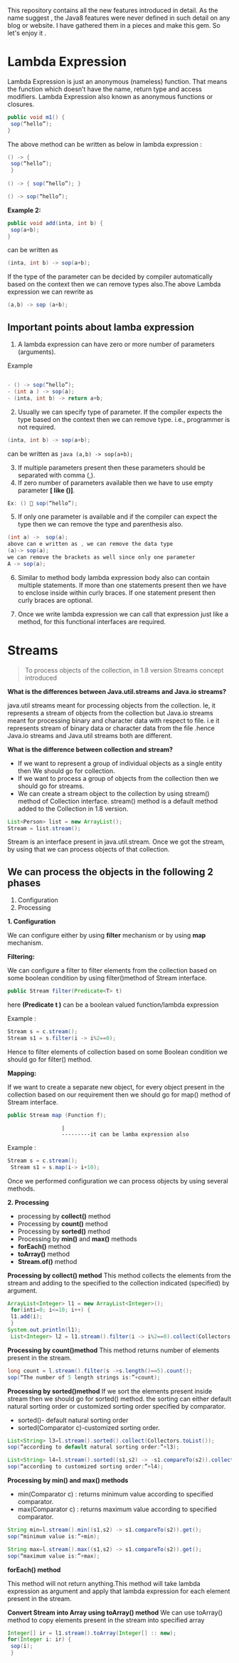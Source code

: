 This repository contains all the new features introduced in detail. As the name suggest , the Java8 features were never defined in such detail on any blog or website. I have gathered them in a pieces and make this gem. So let's enjoy it .


# Lambda Expression

Lambda Expression is just an anonymous (nameless) function. That means the function which
doesn’t have the name, return type and access modifiers. Lambda Expression also known as anonymous functions or closures.

```java
public void m1() {
 sop(“hello”);
}
```
The above method can be written as below in lambda expression :

```java
() -> {
 sop(“hello”);
 }
 
() -> { sop(“hello”); }

() -> sop(“hello”);
```

**Example 2:**

```java
public void add(inta, int b) {
 sop(a+b);
}
```
can be written as 

```java
(inta, int b) -> sop(a+b);
```

If the type of the parameter can be decided by compiler automatically based on the context then
we can remove types also.The above Lambda expression we can rewrite as 

```java
(a,b) -> sop (a+b);
```

## Important points about lamba expression

1. A lambda expression can have zero or more number of parameters (arguments).

Example

```java

- () -> sop(“hello”);
- (int a ) -> sop(a);
- (inta, int b) -> return a+b;
```
2. Usually we can specify type of parameter. If the compiler expects the type based on the context
then we can remove type. i.e., programmer is not required.

```java
(inta, int b) -> sop(a+b);
 ```
can be written as ```java (a,b) -> sop(a+b); ```

3. If multiple parameters present then these parameters should be separated with comma (,).
4. If zero number of parameters available then we have to use empty parameter **[ like ()]**.
```java
Ex: ()  sop(“hello”);
```
5. If only one parameter is available and if the compiler can expect the type then we can remove the
type and parenthesis also.

```java 
(int a) ->  sop(a);
above can e written as , we can remove the data type  
(a)-> sop(a);
we can remove the brackets as well since only one parameter
A -> sop(a);
```
6. Similar to method body lambda expression body also can contain multiple statements. If more
than one statements present then we have to enclose inside within curly braces. If one statement
present then curly braces are optional.

7. Once we write lambda expression we can call that expression just like a method, for this
functional interfaces are required.






# Streams

>To process objects of the collection, in 1.8 version Streams concept introduced

**What is the differences between Java.util.streams and Java.io streams?**

java.util streams meant for processing objects from the collection. Ie, it represents a stream of objects
from the collection but Java.io streams meant for processing binary and character data with respect to
file. i.e it represents stream of binary data or character data from the file .hence Java.io streams and
Java.util streams both are different.

**What is the difference between collection and stream?**

- If we want to represent a group of individual objects as a single entity then We should go for
collection.
- If we want to process a group of objects from the collection then we should go for streams.
- We can create a stream object to the collection by using stream() method of Collection interface.
stream() method is a default method added to the Collection in 1.8 version.
```java
List<Person> list = new ArrayList();
Stream = list.stream();
```
Stream is an interface present in java.util.stream. Once we got the stream, by using that we can
process objects of that collection.


## We can process the objects in the following 2 phases

1. Configuration
2. Processing

**1. Configuration**

We can configure either by using **filter** mechanism or by using **map** mechanism.

**Filtering:**

We can configure a filter to filter elements from the collection based on some boolean condition by using filter()method of Stream interface.

```java
public Stream filter(Predicate<T> t)
 ```
 
here **(Predicate<T > t )** can be a boolean valued function/lambda expression

Example :

```java
Stream s = c.stream();
Stream s1 = s.filter(i -> i%2==0);
```

Hence to filter elements of collection based on some Boolean condition we should go for filter()
method.

**Mapping:**

If we want to create a separate new object, for every object present in the collection based on our
requirement then we should go for map() method of Stream interface.

```java
public Stream map (Function f);
```
  
  
                     |
                     ---------it can be lamba expression also
                     
Example :

```java
Stream s = c.stream();
 Stream s1 = s.map(i-> i+10);
 ```
 
Once we performed configuration we can process objects by using several methods.

**2. Processing**

- processing by **collect()** method
- Processing by **count()** method
- Processing by **sorted()** method
- Processing by **min()** and **max()** methods
- **forEach()** method
- **toArray()** method
- **Stream.of()** method

**Processing by collect() method**
This method collects the elements from the stream and adding to the specified to the collection
indicated (specified) by argument.

```java
ArrayList<Integer> l1 = new ArrayList<Integer>();
 for(inti=0; i<=10; i++) {
 l1.add(i);
 }
System.out.println(l1);
 List<Integer> l2 = l1.stream().filter(i -> i%2==0).collect(Collectors.toList());
```

**Processing by count()method**
This method returns number of elements present in the stream.

```java
long count = l.stream().filter(s ->s.length()==5).count();
sop(“The number of 5 length strings is:”+count);
```
**Processing by sorted()method**
If we sort the elements present inside stream then we should go for sorted() method.
the sorting can either default natural sorting order or customized sorting order specified by
comparator.
- sorted()- default natural sorting order
- sorted(Comparator c)-customized sorting order.

```java
List<String> l3=l.stream().sorted().collect(Collectors.toList());
sop(“according to default natural sorting order:”+l3);

List<String> l4=l.stream().sorted((s1,s2) -> -s1.compareTo(s2)).collect(Collectors.toList());
sop(“according to customized sorting order:”+l4);
```
**Processing by min() and max() methods**

- min(Comparator c) : returns minimum value according to specified comparator.
- max(Comparator c) : returns maximum value according to specified comparator.

```java
String min=l.stream().min((s1,s2) -> s1.compareTo(s2)).get();
sop(“minimum value is:”+min);

String max=l.stream().max((s1,s2) -> s1.compareTo(s2)).get();
sop(“maximum value is:”+max);
```
**forEach() method**

This method will not return anything.This method will take lambda expression as argument and apply that lambda expression for each element present in the stream.

**Convert Stream into Array using toArray() method**
We can use toArray() method to copy elements present in the stream into specified array
```java
Integer[] ir = l1.stream().toArray(Integer[] :: new);
for(Integer i: ir) {
 sop(i);
 }
 ```
 
 
